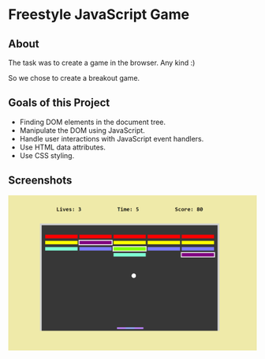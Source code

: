 # Freestyle JavaScript Game

## About

The task was to create a game in the browser. Any kind :) 

So we chose to create a breakout game.

## Goals of this Project

- Finding DOM elements in the document tree.
- Manipulate the DOM using JavaScript.
- Handle user interactions with JavaScript event handlers.
- Use HTML data attributes.
- Use CSS styling.

## Screenshots

![gameplay](https://github.com/CodecoolGlobal/freestyle-javascript-game-javascript-NagyGabor87/blob/development/screenshot2.png?raw=true)
